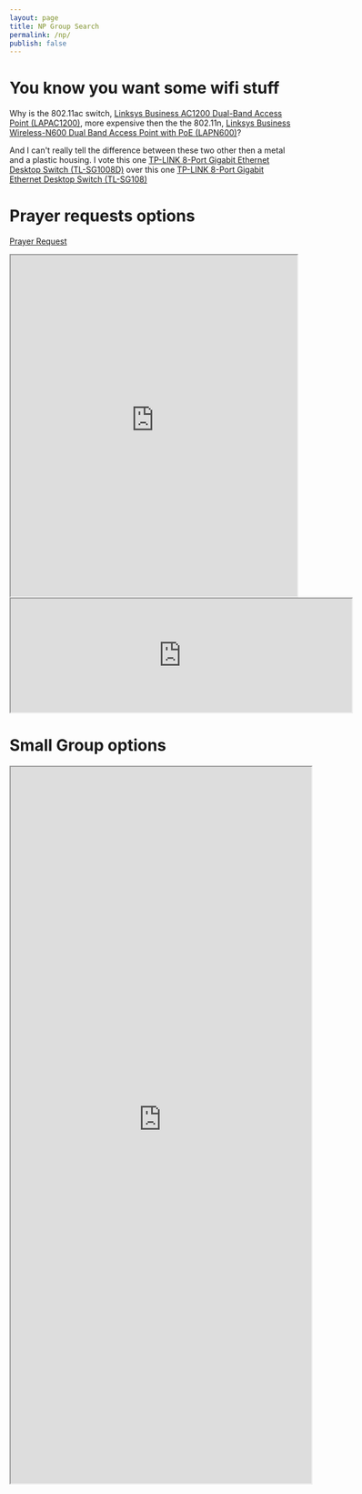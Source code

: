 ```yaml
---
layout: page
title: NP Group Search
permalink: /np/
publish: false
---
```


# You know you want some wifi stuff

Why is the 802.11ac switch, 
[Linksys Business AC1200 Dual-Band Access Point (LAPAC1200)](https://www.amazon.com/Linksys-Business-AC1200-Dual-Band-LAPAC1200/dp/B00KB49P1A/ref=as_li_ss_tl?s=pc&ie=UTF8&qid=1473644609&sr=1-1-fkmr0&keywords=Linksys+Business+Wireless-N600+Dual+Band+Access+Point+with+PoE+(LAPN600)&linkCode=ll1&tag=benjaminros0f-20&linkId=e10e231f638941ab22897b86d3c674d5), 
more expensive then the the 802.11n,
[Linksys Business Wireless-N600 Dual Band Access Point with PoE (LAPN600)](https://www.amazon.com/Linksys-Business-Wireless-N600-Access-LAPN600/dp/B00IGMDF8I/ref=as_li_ss_tl?s=pc&ie=UTF8&qid=1473644609&sr=1-1&keywords=Linksys+Business+Wireless-N600+Dual+Band+Access+Point+with+PoE+(LAPN600)&linkCode=ll1&tag=benjaminros0f-20&linkId=4dce01794803544aff148ba7a3c6787e)?

And I can't really tell the difference between these two other then a metal and a plastic housing. I vote this one 
[TP-LINK 8-Port Gigabit Ethernet Desktop Switch (TL-SG1008D)](https://www.amazon.com/TP-LINK-5-Port-Ethernet-Desktop-TL-SF1005D/dp/B001EVGIYG/ref=as_li_ss_tl?s=pc&ie=UTF8&qid=1473645044&sr=1-13&keywords=gigabit+switch&linkCode=ll1&tag=benjaminros0f-20&linkId=1b8ea3db86a1aa2cfa4ec48921922a7e)
over this one
[TP-LINK 8-Port Gigabit Ethernet Desktop Switch (TL-SG108)](https://www.amazon.com/TP-LINK-Gigabit-Ethernet-Desktop-TL-SG105/dp/B00A121WN6/ref=as_li_ss_tl?s=pc&ie=UTF8&qid=1473645044&sr=1-4&keywords=gigabit+switch&linkCode=ll1&tag=benjaminros0f-20&linkId=7f2114cbf753ef7dbe26454f7edb9ea9)

# Prayer requests options
<a href="https://northpointvineyard.ccbchurch.com/form_response.php?id=39" target="_blank">Prayer Request</a>

<iframe src="https://northpointvineyard.ccbchurch.com/form_response.php?id=39" width="100%" height="600"></iframe>

<iframe src="https://northpointvineyard.ccbchurch.com/w_form_list.php" width="600" height="200"></iframe>

# Small Group options

<iframe src="https://northpointvineyard.ccbchurch.com/w_group_list.php" style="width:105%; height:90em;"></iframe>